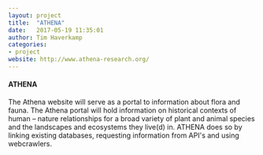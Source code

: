 ```yaml
---
layout: project
title:  "ATHENA"
date:   2017-05-19 11:35:01
author: Tim Haverkamp
categories:
- project
website: http://www.athena-research.org/
---
```


#### ATHENA

The Athena website will serve as a portal to information about flora and fauna. The Athena portal will hold information on historical 
contexts of human – nature relationships for a broad variety of plant and animal species and the landscapes and ecosystems they live(d)
in. ATHENA does so by linking existing databases, requesting information from API's and using webcrawlers.


